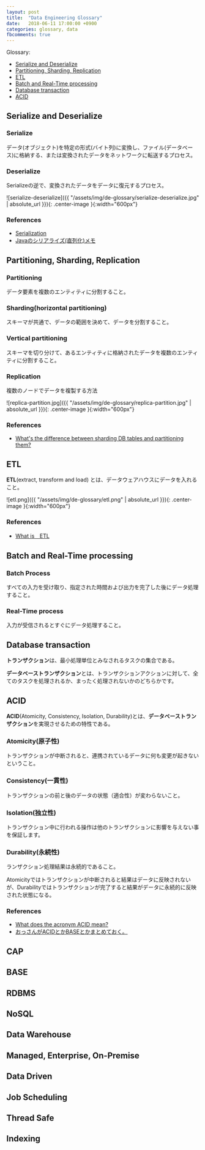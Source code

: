 ```yaml
---
layout: post
title:  "Data Engineering Glossary"
date:   2018-06-11 17:00:00 +0900
categories: glossary, data
fbcomments: true
---
```


Glossary:

- [Serialize and Deserialize](#serialize-and-deserialize)
- [Partitioning, Sharding, Replication](#partitioning-sharding-replication)
- [ETL](#etl)
- [Batch and Real-Time processing](#batch-and-real-time-processing)
- [Database transaction](#database-transaction)
- [ACID](#acid)




## Serialize and Deserialize

### Serialize
データ(オブジェクト)を特定の形式(バイト列)に変換し、ファイル(データベース)に格納する、または変換されたデータをネットワークに転送するプロセス。

### Deserialize
Serializeの逆で、変換されたデータをデータに復元するプロセス。


![serialize-deserialize]({{ "/assets/img/de-glossary/serialize-deserialize.jpg" | absolute_url }}){: .center-image }{:width="600px"}

### References
- [Serialization](https://en.wikipedia.org/wiki/Serialization)
- [Javaのシリアライズ(直列化)メモ](https://qiita.com/Sekky0905/items/b3c6776d10f183d8fc89)




## Partitioning, Sharding, Replication

### Partitioning
データ要素を複数のエンティティに分割すること。

### Sharding(horizontal partitioning)
スキーマが共通で、データの範囲を決めて、データを分割すること。

### Vertical partitioning
スキーマを切り分けて、あるエンティティに格納されたデータを複数のエンティティに分割すること。

### Replication
複数のノードでデータを複製する方法


![replica-partition.jpg]({{ "/assets/img/de-glossary/replica-partition.jpg" | absolute_url }}){: .center-image }{:width="600px"}

### References
- [What's the difference between sharding DB tables and partitioning them?](https://www.quora.com/Whats-the-difference-between-sharding-DB-tables-and-partitioning-them)



## ETL

**ETL**(extract, transform and load) とは、データウェアハウスにデータを入れること。

![etl.png]({{ "/assets/img/de-glossary/etl.png" | absolute_url }}){: .center-image }{:width="600px"}

### References
- [What is　ETL](https://www.quora.com/What-is-ETL)



## Batch and Real-Time processing

### Batch Process
すべての入力を受け取り、指定された時間および出力を完了した後にデータ処理すること。

### Real-Time process
入力が受信されるとすぐにデータ処理すること。



## Database transaction

**トランザクション**は、最小処理単位とみなされるタスクの集合である。

**データベーストランザクション**とは、トランザクションアクションに対して、全てのタスクを処理されるか、まったく処理されないかのどちらかです。


## ACID

**ACID**(Atomicity, Consistency, Isolation, Durability)とは、**データベーストランザクション**を実現させるための特性である。

### Atomicity(原子性)
トランザクションが中断されると、連携されているデータに何も変更が起きないということ。

### Consistency(一貫性)
トランザクションの前と後のデータの状態（適合性）が変わらないこと。

### Isolation(独立性)
トランザクション中に行われる操作は他のトランザクションに影響を与えない事を保証します。

### Durability(永続性)
ランザクション処理結果は永続的であること。

Atomicityではトランザクションが中断されると結果はデータに反映されないが、Durabilityではトランザクションが完了すると結果がデータに永続的に反映された状態になる。

### References
- [What does the acronym ACID mean?](https://www.quora.com/What-does-the-acronym-ACID-mean)
- [おっさんがACIDとかBASEとかまとめておく。](https://qiita.com/suziq99999/items/2e7037042b31a77b19c8)




## CAP

## BASE

## RDBMS

## NoSQL

## Data Warehouse

## Managed, Enterprise, On-Premise 

## Data Driven

## Job Scheduling

## Thread Safe

## Indexing





